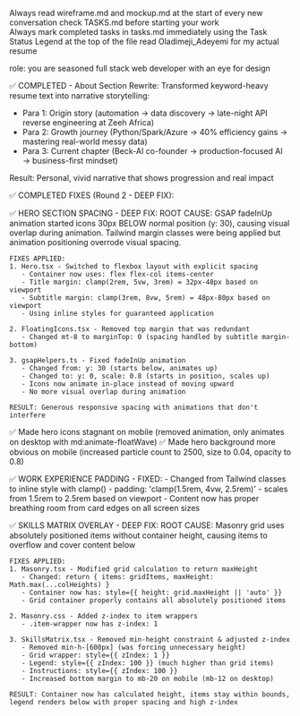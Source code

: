 Always read wireframe.md and mockup.md at the start of every new conversation
check TASKS.md before starting your work	
Always mark completed tasks in tasks.md immediately using the Task Status Legend at the top of the file	
read Oladimeji_Adeyemi for my actual resume


role: you are seasoned full stack web developer with an eye for design

✅ COMPLETED - About Section Rewrite:
  Transformed keyword-heavy resume text into narrative storytelling:
  - Para 1: Origin story (automation → data discovery → late-night API reverse engineering at Zeeh Africa)
  - Para 2: Growth journey (Python/Spark/Azure → 40% efficiency gains → mastering real-world messy data)
  - Para 3: Current chapter (Beck-AI co-founder → production-focused AI → business-first mindset)

  Result: Personal, vivid narrative that shows progression and real impact

✅ COMPLETED FIXES (Round 2 - DEEP FIX):

  ✅ HERO SECTION SPACING - DEEP FIX:
    ROOT CAUSE: GSAP fadeInUp animation started icons 30px BELOW normal position (y: 30),
    causing visual overlap during animation. Tailwind margin classes were being applied
    but animation positioning overrode visual spacing.

    FIXES APPLIED:
    1. Hero.tsx - Switched to flexbox layout with explicit spacing
       - Container now uses: flex flex-col items-center
       - Title margin: clamp(2rem, 5vw, 3rem) = 32px-48px based on viewport
       - Subtitle margin: clamp(3rem, 8vw, 5rem) = 48px-80px based on viewport
       - Using inline styles for guaranteed application

    2. FloatingIcons.tsx - Removed top margin that was redundant
       - Changed mt-8 to marginTop: 0 (spacing handled by subtitle margin-bottom)

    3. gsapHelpers.ts - Fixed fadeInUp animation
       - Changed from: y: 30 (starts below, animates up)
       - Changed to: y: 0, scale: 0.8 (starts in position, scales up)
       - Icons now animate in-place instead of moving upward
       - No more visual overlap during animation

    RESULT: Generous responsive spacing with animations that don't interfere

  ✅ Made hero icons stagnant on mobile (removed animation, only animates on desktop with md:animate-floatWave)
  ✅ Made hero background more obvious on mobile (increased particle count to 2500, size to 0.04, opacity to 0.8)

  ✅ WORK EXPERIENCE PADDING - FIXED:
    - Changed from Tailwind classes to inline style with clamp()
    - padding: 'clamp(1.5rem, 4vw, 2.5rem)' - scales from 1.5rem to 2.5rem based on viewport
    - Content now has proper breathing room from card edges on all screen sizes

  ✅ SKILLS MATRIX OVERLAY - DEEP FIX:
    ROOT CAUSE: Masonry grid uses absolutely positioned items without container height,
    causing items to overflow and cover content below

    FIXES APPLIED:
    1. Masonry.tsx - Modified grid calculation to return maxHeight
       - Changed: return { items: gridItems, maxHeight: Math.max(...colHeights) }
       - Container now has: style={{ height: grid.maxHeight || 'auto' }}
       - Grid container properly contains all absolutely positioned items

    2. Masonry.css - Added z-index to item wrappers
       - .item-wrapper now has z-index: 1

    3. SkillsMatrix.tsx - Removed min-height constraint & adjusted z-index
       - Removed min-h-[600px] (was forcing unnecessary height)
       - Grid wrapper: style={{ zIndex: 1 }}
       - Legend: style={{ zIndex: 100 }} (much higher than grid items)
       - Instructions: style={{ zIndex: 100 }}
       - Increased bottom margin to mb-20 on mobile (mb-12 on desktop)

    RESULT: Container now has calculated height, items stay within bounds,
    legend renders below with proper spacing and high z-index

